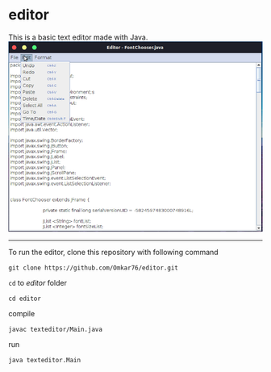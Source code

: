 # editor

This is a basic text editor made with Java. 
![Screenshot of editor](screenshot.png)

---

To run the editor, clone this repository with following command
```console
git clone https://github.com/Omkar76/editor.git
```

`cd` to *editor* folder

```console
cd editor
``` 

compile 
```console
javac texteditor/Main.java
```

run 
```console
java texteditor.Main
```

